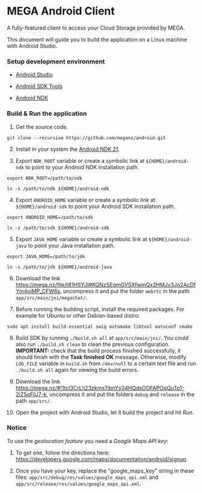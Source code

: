 MEGA Android Client
================

A fully-featured client to access your Cloud Storage provided by MEGA.

This document will guide you to build the application on a Linux machine with Android Studio.

### Setup development environment

* [Android Studio](http://developer.android.com/intl/es/sdk/index.html)

* [Android SDK Tools](http://developer.android.com/intl/es/sdk/index.html#Other)

* [Android NDK](http://developer.android.com/intl/es/ndk/downloads/index.html)

### Build & Run the application

1. Get the source code.

```
git clone --recursive https://github.com/meganz/android.git
```

2. Install in your system the [Android NDK 21](https://dl.google.com/android/repository/android-ndk-r21b-linux-x86_64.zip).

3. Export `NDK_ROOT` variable or create a symbolic link at `${HOME}/android-ndk` to point to your Android NDK installation path.

```
export NDK_ROOT=/path/to/ndk
```
```
ln -s /path/to/ndk ${HOME}/android-ndk
```

4. Export `ANDROID_HOME` variable or create a symbolic link at `${HOME}/android-sdk` to point your Android SDK installation path.

```
export ANDROID_HOME=/path/to/sdk
```
```
ln -s /path/to/sdk ${HOME}/android-sdk
```

5. Export `JAVA_HOME` variable or create a symbolic link at `${HOME}/android-java` to point your Java installation path.

```
export JAVA_HOME=/path/to/jdk
```
```
ln -s /path/to/jdk ${HOME}/android-java
```

6. Download the link https://mega.nz/file/t81HSYJI#KQNzSEqmGVSXfwmQx2HMJy3Jo2AcDfYm4oiMP_CFW6s, uncompress it and put the folder `webrtc` in the path `app/src/main/jni/megachat/`.

7. Before running the building script, install the required packages. For example for Ubuntu or other Debian-based distro:

```
sudo apt install build-essential swig automake libtool autoconf cmake
```

8. Build SDK by running `./build.sh all` at `app/src/main/jni/`. You could also run `./build.sh clean` to clean the previous configuration. **IMPORTANT:** check that the build process finished successfully, it should finish with the **Task finished OK** message. Otherwise, modify `LOG_FILE` variable in `build.sh` from `/dev/null` to a certain text file and run `./build.sh all` again for viewing the build errors.

9. Download the link https://mega.nz/#!1tcl3CrL!i23zkmx7ibnYy34HQdsOOFAPOqQuTo1-2iZ5qFlU7-k, uncompress it and put the folders `debug` and `release` in the path `app/src/`.

10. Open the project with Android Studio, let it build the project and hit _*Run*_.

### Notice

To use the *geolocation feature* you need a *Google Maps API key*:

1. To get one, follow the directions here: https://developers.google.com/maps/documentation/android/signup.

2. Once you have your key, replace the "google_maps_key" string in these files: `app/src/debug/res/values/google_maps_api.xml` and `app/src/release/res/values/google_maps_api.xml`.
